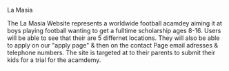 La Masia

The La Masia Website represents a worldwide football acamdey aiming it at boys playing football wanting to get a fulltime scholarship ages 8-16.
Users will be able to see that their are 5 differnet locations.
They will also be able to apply on our "apply page" & then on the contact Page email adresses & telephone numbers.
The site is targeted at to their parents to submit their kids for a trial for the acamdemy. 



